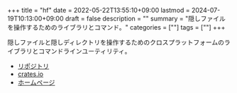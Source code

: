 +++
title = "hf"
date = 2022-05-22T13:55:10+09:00
lastmod = 2024-07-19T10:13:00+09:00
draft = false
description = ""
summary = "隠しファイルを操作するためのライブラリとコマンド。"
categories = [""]
tags = [""]
+++

隠しファイルと隠しディレクトリを操作するためのクロスプラットフォームのライブラリとコマンドラインユーティリティ。

- [リポジトリ](https://github.com/sorairolake/hf)
- [crates.io](https://crates.io/crates/hf)
- [ホームページ](https://sorairolake.github.io/hf/)
